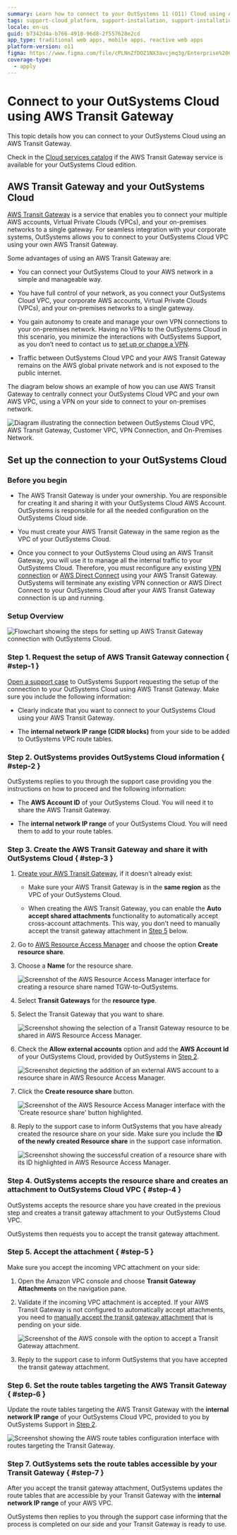 ```yaml
---
summary: Learn how to connect to your OutSystems 11 (O11) Cloud using AWS Transit Gateway for simplified network management and control.
tags: support-cloud_platform, support-installation, support-installation_configuration, support-maintenance
locale: en-us
guid: b7342d4a-b766-4910-96d8-2f557628e2cd
app_type: traditional web apps, mobile apps, reactive web apps
platform-version: o11
figma: https://www.figma.com/file/cPLNnZfDOZ1NX3avcjmq3g/Enterprise%20Customers?node-id=618:32
coverage-type:
  - apply
---
```


# Connect to your OutSystems Cloud using AWS Transit Gateway

This topic details how you can connect to your OutSystems Cloud using an AWS Transit Gateway.

<div class="info" markdown="1">

Check in the [Cloud services catalog](https://success.outsystems.com/Support/Enterprise_Customers/OutSystems_Support/Cloud_services_catalog) if the AWS Transit Gateway service is available for your OutSystems Cloud edition.

</div>

## AWS Transit Gateway and your OutSystems Cloud

[AWS Transit Gateway](https://aws.amazon.com/transit-gateway/) is a service that enables you to connect your multiple AWS accounts, Virtual Private Clouds (VPCs), and your on-premises networks to a single gateway. For seamless integration with your corporate systems, OutSystems allows you to connect to your OutSystems Cloud VPC using your own AWS Transit Gateway.

Some advantages of using an AWS Transit Gateway are:

* You can connect your OutSystems Cloud to your AWS network in a simple and manageable way.

* You have full control of your network, as you connect your OutSystems Cloud VPC, your corporate AWS accounts, Virtual Private Clouds (VPCs), and your on-premises networks to a single gateway.

* You gain autonomy to create and manage your own VPN connections to your on-premises network. Having no VPNs to the OutSystems Cloud in this scenario, you minimize the interactions with OutSystems Support, as you don’t need to contact us to [set up or change a VPN](../vpn/vpn-support.md).

* Traffic between OutSystems Cloud VPC and your AWS Transit Gateway remains on the AWS global private network and is not exposed to the public internet.

The diagram below shows an example of how you can use AWS Transit Gateway to centrally connect your OutSystems Cloud VPC and your own AWS VPC, using a VPN on your side to connect to your on-premises network.

![Diagram illustrating the connection between OutSystems Cloud VPC, AWS Transit Gateway, Customer VPC, VPN Connection, and On-Premises Network.](images/connect-tgw-diag.png "AWS Transit Gateway Connection Diagram")

## Set up the connection to your OutSystems Cloud

### Before you begin

* The AWS Transit Gateway is under your ownership. You are responsible for creating it and sharing it with your OutSystems Cloud AWS Account. OutSystems is responsible for all the needed configuration on the OutSystems Cloud side.

* You must create your AWS Transit Gateway in the same region as the VPC of your OutSystems Cloud.

* Once you connect to your OutSystems Cloud using an AWS Transit Gateway, you will use it to manage all the internal traffic to your OutSystems Cloud. Therefore, you must reconfigure any existing [VPN connection](../vpn/vpn-support.md) or [AWS Direct Connect](../aws-direct-connect/aws-direct-connect-os-cloud.md) using your AWS Transit Gateway. OutSystems will terminate any existing VPN connection or AWS Direct Connect to your OutSystems Cloud after your AWS Transit Gateway connection is up and running.

### Setup Overview

![Flowchart showing the steps for setting up AWS Transit Gateway connection with OutSystems Cloud.](images/connect-tgw-setup-overview-diag.png "Setup Overview for AWS Transit Gateway Connection")

### Step 1. Request the setup of AWS Transit Gateway connection  { #step-1 }

[Open a support case](https://www.outsystems.com/tk/redirect?g=A82EA0CB-B101-4F08-BCFB-77559EF63801) to OutSystems Support requesting the setup of the connection to your OutSystems Cloud using AWS Transit Gateway. Make sure you include the following information:

* Clearly indicate that you want to connect to your OutSystems Cloud using your AWS Transit Gateway.

* The **internal network IP range (CIDR blocks)** from your side to be added to OutSystems VPC route tables.

### Step 2. OutSystems provides OutSystems Cloud information { #step-2 }

OutSystems replies to you through the support case providing you the instructions on how to proceed and the following information:

* The **AWS Account ID** of your OutSystems Cloud. You will need it to share the AWS Transit Gateway.

* The **internal network IP range** of your OutSystems Cloud. You will need them to add to your route tables.

### Step 3. Create the AWS Transit Gateway and share it with OutSystems Cloud { #step-3 }

1. [Create your AWS Transit Gateway](https://docs.aws.amazon.com/vpc/latest/tgw/tgw-transit-gateways.html#create-tgw), if it doesn’t already exist:

    * Make sure your AWS Transit Gateway is in the **same region** as the VPC of your OutSystems Cloud.

    * When creating the AWS Transit Gateway, you can enable the **Auto accept shared attachments** functionality to automatically accept cross-account attachments. This way, you don’t need to manually accept the transit gateway attachment in [Step 5](#step-5) below.

1. Go to [AWS Resource Access Manager](https://aws.amazon.com/ram/) and choose the option **Create resource share**.

1. Choose a **Name** for the resource share.

    ![Screenshot of the AWS Resource Access Manager interface for creating a resource share named TGW-to-OutSystems.](images/connect-tgw-create-share-name-aws.png "AWS Resource Access Manager Create Resource Share Interface")

1. Select **Transit Gateways** for the **resource type**.

1. Select the Transit Gateway that you want to share.

    ![Screenshot showing the selection of a Transit Gateway resource to be shared in AWS Resource Access Manager.](images/connect-tgw-create-share-select-aws.png "Selecting Transit Gateway in AWS Resource Access Manager")

1. Check the **Allow external accounts** option and add the **AWS Account Id** of your OutSystems Cloud, provided by OutSystems in [Step 2](#step-2).

    ![Screenshot depicting the addition of an external AWS account to a resource share in AWS Resource Access Manager.](images/connect-tgw-create-share-add-account-aws.png "Adding External Account to AWS Resource Share")

1. Click the **Create resource share** button.

    ![Screenshot of the AWS Resource Access Manager interface with the 'Create resource share' button highlighted.](images/connect-tgw-create-share-ok-aws.png "Finalizing Resource Share Creation in AWS")

1. Reply to the support case to inform OutSystems that you have already created the resource share on your side. Make sure you include the **ID of the newly created Resource share** in the support case information.

    ![Screenshot showing the successful creation of a resource share with its ID highlighted in AWS Resource Access Manager.](images/connect-tgw-share-id-aws.png "Resource Share ID in AWS Resource Access Manager")

### Step 4. OutSystems accepts the resource share and creates an attachment to OutSystems Cloud VPC { #step-4 }

OutSystems accepts the resource share you have created in the previous step and creates a transit gateway attachment to your OutSystems Cloud VPC.

OutSystems then requests you to accept the transit gateway attachment.

### Step 5. Accept the attachment { #step-5 }

Make sure you accept the incoming VPC attachment on your side:

1. Open the Amazon VPC console and choose **Transit Gateway Attachments** on the navigation pane.

1. Validate if the incoming VPC attachment is accepted. If your AWS Transit Gateway is not configured to automatically accept attachments, you need to [manually accept the transit gateway attachment](https://docs.aws.amazon.com/vpc/latest/tgw/tgw-transit-gateways.html#tgw-accept-shared-attachment) that is pending on your side.

    ![Screenshot of the AWS console with the option to accept a Transit Gateway attachment.](images/connect-tgw-accept-attach-aws.png "Accepting Transit Gateway Attachment in AWS")

1. Reply to the support case to inform OutSystems that you have accepted the transit gateway attachment.

### Step 6. Set the route tables targeting the AWS Transit Gateway { #step-6 }

Update the route tables targeting the AWS Transit Gateway with the **internal network IP range** of your OutSystems Cloud VPC, provided to you by OutSystems Support in [Step 2](#step-2).

  ![Screenshot showing the AWS route tables configuration interface with routes targeting the Transit Gateway.](images/connect-tgw-route-tables-aws.png "AWS Route Tables Configuration for Transit Gateway")

### Step 7. OutSystems sets the route tables accessible by your Transit Gateway { #step-7 }

After you accept the transit gateway attachment, OutSystems updates the route tables that are accessible by your Transit Gateway with the **internal network IP range** of your AWS VPC.

OutSystems then replies to you through the support case informing that the process is completed on our side and your Transit Gateway is ready to use.
